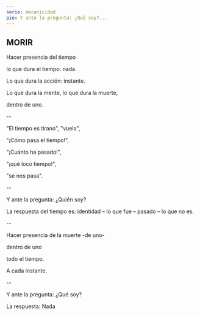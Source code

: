 ```yaml
---
serie: mecanicidad
pie: Y ante la pregunta: ¿Qué soy?... 
---
```


## MORIR

Hacer presencia del tiempo

lo que dura el tiempo: nada.

Lo que dura la acción: instante.

Lo que dura la mente, lo que dura la muerte,

dentro de uno.

--

"El tiempo es tirano", "vuela",

"¡Cómo pasa el tiempo!",

"¡Cuánto ha pasado!",

"¡qué loco tiempo!",

"se nos pasa".

--

Y ante la pregunta: ¿Quién soy?

La respuesta del tiempo es: identidad – lo que fue – pasado – lo que no es.

--

Hacer presencia de la muerte -de uno-

dentro de uno

todo el tiempo.

A cada instante.

--

Y ante la pregunta: ¿Qué soy?

La respuesta: Nada
